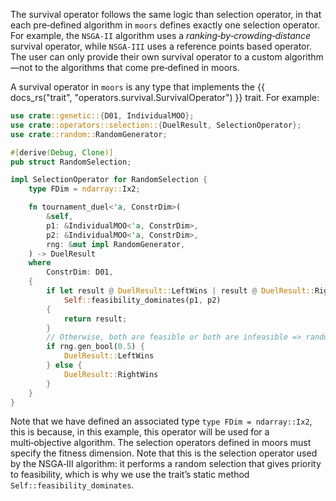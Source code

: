 
The survival operator follows the same logic than selection operator, in that each pre‑defined algorithm in `moors` defines exactly one selection operator. For example, the `NSGA-II` algorithm uses a *ranking‑by‑crowding‑distance* survival operator, while `NSGA-III` uses a reference points based operator. The user can only provide their own survival operator to a custom algorithm—not to the algorithms that come pre‑defined in moors.

A survival operator in `moors` is any type that implements the {{ docs_rs("trait", "operators.survival.SurvivalOperator") }} trait. For example:

```Rust
use crate::genetic::{D01, IndividualMOO};
use crate::operators::selection::{DuelResult, SelectionOperator};
use crate::random::RandomGenerator;

#[derive(Debug, Clone)]
pub struct RandomSelection;

impl SelectionOperator for RandomSelection {
    type FDim = ndarray::Ix2;

    fn tournament_duel<'a, ConstrDim>(
        &self,
        p1: &IndividualMOO<'a, ConstrDim>,
        p2: &IndividualMOO<'a, ConstrDim>,
        rng: &mut impl RandomGenerator,
    ) -> DuelResult
    where
        ConstrDim: D01,
    {
        if let result @ DuelResult::LeftWins | result @ DuelResult::RightWins =
            Self::feasibility_dominates(p1, p2)
        {
            return result;
        }
        // Otherwise, both are feasible or both are infeasible => random winner.
        if rng.gen_bool(0.5) {
            DuelResult::LeftWins
        } else {
            DuelResult::RightWins
        }
    }
}
```

Note that we have defined an associated type `type FDim = ndarray::Ix2`, this is because, in this example, this operator will be used for a multi‑objective algorithm. The selection operators defined in moors must specify the fitness dimension. Note that this is the selection operator used by the NSGA‑III algorithm: it performs a random selection that gives priority to feasibility, which is why we use the trait’s static method `Self::feasibility_dominates`.
